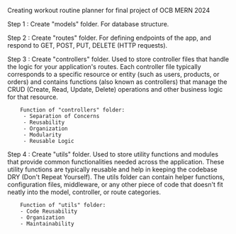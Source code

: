 Creating workout routine planner for final project of OCB MERN 2024

Step 1 : Create "models" folder. For database structure.

Step 2 : Create "routes" folder. For defining endpoints of the app, and respond to GET, POST, PUT, DELETE (HTTP requests).

Step 3 : Create "controllers" folder. Used to store controller files that handle the logic for your application's routes. Each controller file typically corresponds to a specific resource or entity (such as users, products, or orders) and contains functions (also known as controllers) that manage the CRUD (Create, Read, Update, Delete) operations and other business logic for that resource.

        Function of "controllers" folder:
         - Separation of Concerns
         - Reusability
         - Organization
         - Modularity
         - Reusable Logic

Step 4 : Create "utils" folder. Used to store utility functions and modules that provide common functionalities needed across the application. These utility functions are typically reusable and help in keeping the codebase DRY (Don't Repeat Yourself). The utils folder can contain helper functions, configuration files, middleware, or any other piece of code that doesn't fit neatly into the model, controller, or route categories.

        Function of "utils" folder:
        - Code Reusability
        - Organization
        - Maintainability
